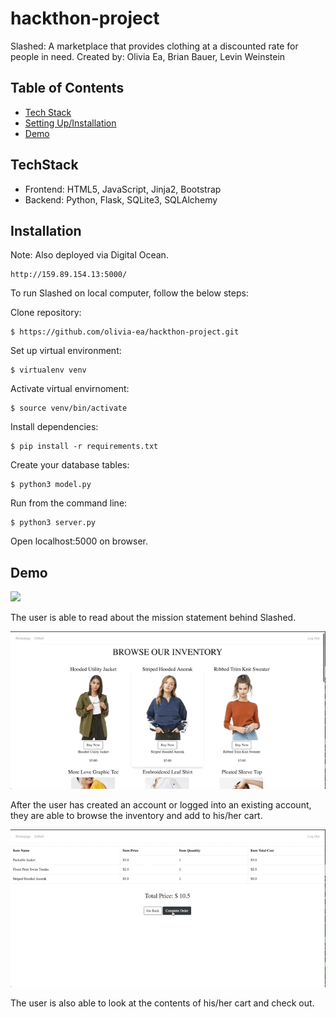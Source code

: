 # hackthon-project
Slashed: A marketplace that provides clothing at a discounted rate for people in need. 
Created by: Olivia Ea, Brian Bauer, Levin Weinstein 

## Table of Contents
* [Tech Stack](#techstack) 
* [Setting Up/Installation](#installation)
* [Demo](#demo)


## TechStack
* Frontend: HTML5, JavaScript, Jinja2, Bootstrap 
* Backend: Python, Flask, SQLite3, SQLAlchemy 

## Installation 

Note: Also deployed via Digital Ocean. 
```
http://159.89.154.13:5000/
```

To run Slashed on local computer, follow the below steps:

Clone repository: 
```
$ https://github.com/olivia-ea/hackthon-project.git
```

Set up virtual environment: 

```
$ virtualenv venv
```

Activate virtual envirnoment:
```
$ source venv/bin/activate
```

Install dependencies:
```
$ pip install -r requirements.txt
```

Create your database tables:
```
$ python3 model.py
```

Run from the command line:
```
$ python3 server.py
```

Open localhost:5000 on browser.

## Demo

![](./static/slashed-gifs/slashed-1.gif)

The user is able to read about the mission statement behind Slashed. 

![](./static/slashed-gifs/slashed-2.gif)

After the user has created an account or logged into an existing account, they are able to browse the inventory and add to his/her cart.

![](./static/slashed-gifs/slashed-3.gif)

The user is also able to look at the contents of his/her cart and check out.

